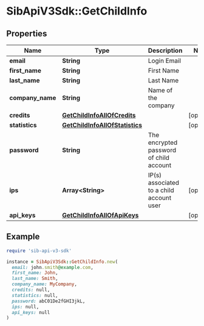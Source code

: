 # SibApiV3Sdk::GetChildInfo

## Properties

| Name | Type | Description | Notes |
| ---- | ---- | ----------- | ----- |
| **email** | **String** | Login Email |  |
| **first_name** | **String** | First Name |  |
| **last_name** | **String** | Last Name |  |
| **company_name** | **String** | Name of the company |  |
| **credits** | [**GetChildInfoAllOfCredits**](GetChildInfoAllOfCredits.md) |  | [optional] |
| **statistics** | [**GetChildInfoAllOfStatistics**](GetChildInfoAllOfStatistics.md) |  | [optional] |
| **password** | **String** | The encrypted password of child account |  |
| **ips** | **Array&lt;String&gt;** | IP(s) associated to a child account user | [optional] |
| **api_keys** | [**GetChildInfoAllOfApiKeys**](GetChildInfoAllOfApiKeys.md) |  | [optional] |

## Example

```ruby
require 'sib-api-v3-sdk'

instance = SibApiV3Sdk::GetChildInfo.new(
  email: john.smith@example.com,
  first_name: John,
  last_name: Smith,
  company_name: MyCompany,
  credits: null,
  statistics: null,
  password: abC01De2fGHI3jkL,
  ips: null,
  api_keys: null
)
```

